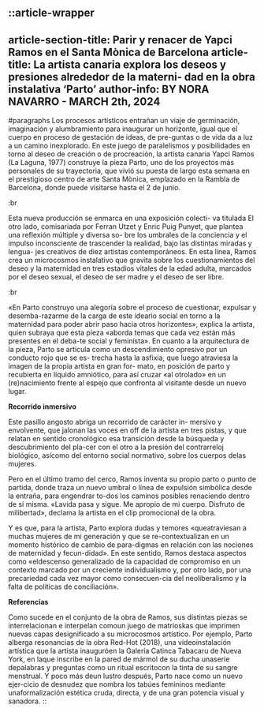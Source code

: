 ::article-wrapper
---
article-section-title: Parir y renacer de Yapci Ramos en el Santa Mònica de Barcelona
article-title: La artista canaria explora los deseos y presiones alrededor de la materni- dad en la obra instalativa ‘Parto’
author-info: BY NORA NAVARRO - MARCH 2th, 2024
---
#paragraphs
Los procesos artísticos entrañan un viaje de germinación, imaginación y alumbramiento para inaugurar un horizonte, igual que el cuerpo en proceso de gestación de ideas, de pre-guntas o de vida da a luz a un camino inexplorado. En este juego de paralelismos y posibilidades en torno al deseo de creación o de procreación, la artista canaria Yapci Ramos (La Laguna, 1977) construye la pieza Parto, uno de los proyectos más personales de su trayectoria, que vivió su puesta de largo esta semana en el prestigioso centro de arte Santa Mònica, emplazado en la Rambla de Barcelona, donde puede visitarse hasta el 2 de junio.

:br

Esta nueva producción se enmarca en una exposición colecti- va titulada El otro lado, comisariada por Ferran Utzet y Enric Puig Punyet, que plantea una reflexión múltiple y diversa so- bre los umbrales de la conciencia y el impulso inconsciente de trascender la realidad, bajo las distintas miradas y lengua- jes creativos de diez artistas contemporáneos. En esta línea, Ramos crea un microcosmos instalativo que gravita sobre los cuestionamientos del deseo y la maternidad en tres estadios vitales de la edad adulta, marcados por el deseo sexual, el deseo de ser madre y el deseo de ser libre.

:br

«En Parto construyo una alegoría sobre el proceso de cuestionar, expulsar y desemba-razarme de la carga de este ideario social en torno a la maternidad para poder abrir paso hacia otros horizontes», explica la artista, quien subraya que esta pieza «aborda temas que cada vez están más presentes en el deba-te social y feminista». En cuanto a la arquitectura de la pieza, Parto se articula como un descendimiento opresivo por un conducto rojo que se es- trecha hasta la asfixia, que luego atraviesa la imagen de la propia artista en gran for- mato, en posición de parto y recubierta en líquido amniótico, para así cruzar «al otrolado» en un (re)nacimiento frente al espejo que confronta al visitante desde un nuevo lugar.

**Recorrido inmersivo**

Este pasillo angosto abriga un recorrido de carácter in- mersivo y envolvente, que jalonan las voces en off de la artista en tres pistas, y que relatan en sentido cronológico esa transición desde la búsqueda y descubrimiento del pla-cer con el otro a la presión del contrarreloj biológico, asícomo del entorno social normativo, sobre los cuerpos delas mujeres.

Pero en el último tramo del cerco, Ramos inventa su propio parto o punto de partida, donde traza un nuevo umbral o línea de expulsión simbólica desde la entraña, para engendrar to-dos los caminos posibles renaciendo dentro de sí misma. «Lavida pasa y sigue. Me apropio de mi cuerpo. Disfruto de milibertad», declama la artista en el clip promocional de la obra.

Y es que, para la artista, Parto explora dudas y temores «queatraviesan a muchas mujeres de mi generación y que se re-contextualizan en un momento histórico de cambio de para-digmas en relación con las nociones de maternidad y fecun-didad». En este sentido, Ramos destaca aspectos como «eldescenso generalizado de la capacidad de compromiso en un contexto marcado por un creciente individualismo y, por otro lado, por una precariedad cada vez mayor como consecuen-cia del neoliberalismo y la falta de políticas de conciliación».

**Referencias**

Como sucede en el conjunto de la obra de Ramos, sus distintas piezas se interrelacionan e interpelan comoun juego de matrioskas que imprimen nuevas capas designificado a su microcosmos artístico. Por ejemplo, Parto alberga resonancias de la obra Red-Hot (2018), una videoinstalación artística que la artista inauguróen la Galería Catinca Tabacaru de Nueva York, en laque inscribe en la pared de mármol de su ducha unaserie depalabras y preguntas como un ritual escritocon la tinta de su sangre menstrual. Y poco más deun lustro después, Parto nace como un nuevo ejer-cicio de desnudez que nombra los tabúes femininos mediante unaformalización estética cruda, directa, y de una gran potencia visual y sanadora.
::
